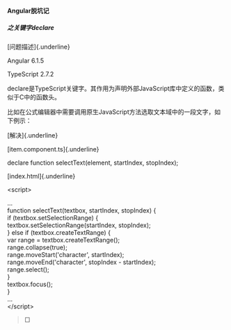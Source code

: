 #### Angular脱坑记

##### 之关键字declare

[问题描述]{.underline}

Angular 6.1.5

TypeScript 2.7.2

declare是TypeScript关键字。其作用为声明外部JavaScript库中定义的函数，类似于C中的函数头。

比如在公式编辑器中需要调用原生JavaScript方法选取文本域中的一段文字，如下例示：

[解决]{.underline}

[item.component.ts]{.underline}

declare function selectText(element, startIndex, stopIndex);

[index.html]{.underline}

\<script\>

\...\
function selectText(textbox, startIndex, stopIndex) {\
if (textbox.setSelectionRange) {\
textbox.setSelectionRange(startIndex, stopIndex);\
} else if (textbox.createTextRange) {\
var range = textbox.createTextRange();\
range.collapse(true);\
range.moveStart(\'character\', startIndex);\
range.moveEnd(\'character\', stopIndex - startIndex);\
range.select();\
}\
textbox.focus();\
}\
\...\
\</script\>

> □
